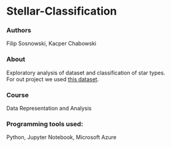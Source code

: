 # Stellar-Classification
### Authors
Filip Sosnowski, Kacper Chabowski

### About
Exploratory analysis of dataset and classification of star types. <br>
For out project we used [this dataset](https://www.kaggle.com/datasets/deepu1109/star-dataset).

### Course
Data Representation and Analysis

### Programming tools used:
Python, Jupyter Notebook, Microsoft Azure
